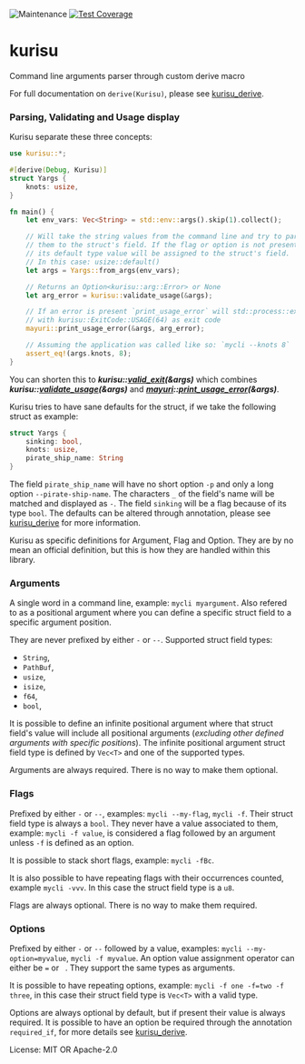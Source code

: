 ![Maintenance](https://img.shields.io/badge/maintenance-activly--developed-brightgreen.svg)
[![Test Coverage](https://api.codeclimate.com/v1/badges/5229e3c18baf27989c95/test_coverage)](https://codeclimate.com/github/Bwen/kurisu/test_coverage)

# kurisu
Command line arguments parser through custom derive macro

For full documentation on `derive(Kurisu)`, please see [kurisu_derive](../kurisu_derive/index.html).

### Parsing, Validating and Usage display
Kurisu separate these three concepts:
```rust
use kurisu::*;

#[derive(Debug, Kurisu)]
struct Yargs {
    knots: usize,
}

fn main() {
    let env_vars: Vec<String> = std::env::args().skip(1).collect();

    // Will take the string values from the command line and try to parse them and assign
    // them to the struct's field. If the flag or option is not present then
    // its default type value will be assigned to the struct's field.
    // In this case: usize::default()
    let args = Yargs::from_args(env_vars);

    // Returns an Option<kurisu::arg::Error> or None
    let arg_error = kurisu::validate_usage(&args);

    // If an error is present `print_usage_error` will std::process::exit()
    // with kurisu::ExitCode::USAGE(64) as exit code
    mayuri::print_usage_error(&args, arg_error);

    // Assuming the application was called like so: `mycli --knots 8`
    assert_eq!(args.knots, 8);
}
```
You can shorten this to **_kurisu::[valid_exit](fn.valid_exit.html)(&args)_**
which combines **_kurisu::[validate_usage](fn.validate_usage.html)(&args)_** and
**_[mayuri](mayuri/index.html)::[print_usage_error](mayuri/fn.print_usage_error.html)(&args)_**.

Kurisu tries to have sane defaults for the struct, if we take the following struct as example:
```rust
struct Yargs {
    sinking: bool,
    knots: usize,
    pirate_ship_name: String
}
```
The field `pirate_ship_name` will have no short option `-p` and only a long
option `--pirate-ship-name`. The characters `_` of the field's name will be matched
and displayed as `-`. The field `sinking` will be a flag because of its type `bool`.
The defaults can be altered through annotation,
please see [kurisu_derive](../kurisu_derive/index.html) for more information.

Kurisu as specific definitions for Argument, Flag and Option. They are by no mean an official
definition, but this is how they are handled within this library.

### Arguments
A single word in a command line, example: `mycli myargument`. Also refered to as a positional
argument where you can define a specific struct field to a specific argument position.

They are never prefixed by either `-` or `--`. Supported struct field types:
- `String`,
- `PathBuf`,
- `usize`,
- `isize`,
- `f64`,
- `bool`,

It is possible to define an infinite positional argument where that struct field's value will
include all positional arguments (_excluding other defined arguments with specific positions_).
The infinite positional argument struct field type is defined by `Vec<T>` and one of the
supported types.

Arguments are always required. There is no way to make them optional.

### Flags
Prefixed by either `-` or `--`, examples: `mycli --my-flag`, `mycli -f`. Their struct field type
is always a `bool`. They never have a value associated to them, example: `mycli -f value`,
is considered a flag followed by an argument unless `-f` is defined as an option.

It is possible to stack short flags, example: `mycli -fBc`.

It is also possible to have repeating flags with their occurrences counted,
example `mycli -vvv`. In this case the struct field type is a `u8`.

Flags are always optional. There is no way to make them required.

### Options
Prefixed by either `-` or `--` followed by a value, examples: `mycli --my-option=myvalue`,
`mycli -f myvalue`. An option value assignment operator can either be `=` or ` `.
They support the same types as arguments.

It is possible to have repeating options, example: `mycli -f one -f=two -f three`,
in this case their struct field type is `Vec<T>` with a valid type.

Options are always optional by default, but if present their value is always required.
It is possible to have an option be required through the annotation `required_if`,
for more details see [kurisu_derive](../kurisu_derive/index.html).


License: MIT OR Apache-2.0
